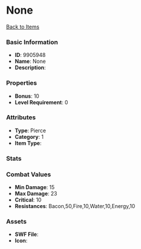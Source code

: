 # None



[Back to Items](../items.md)

### Basic Information

- **ID**: 9905948
- **Name**: None
- **Description**: 

### Properties

- **Bonus**: 10
- **Level Requirement**: 0

### Attributes

- **Type**: Pierce
- **Category**: 1
- **Item Type**: 

### Stats


### Combat Values

- **Min Damage**: 15
- **Max Damage**: 23
- **Critical**: 10
- **Resistances**: Bacon,50,Fire,10,Water,10,Energy,10

### Assets

- **SWF File**: 
- **Icon**: 

